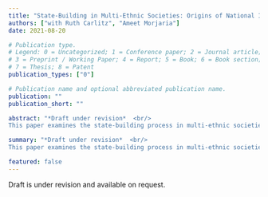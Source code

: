 ```yaml
---
title: "State-Building in Multi-Ethnic Societies: Origins of National Identity in Tanzania"
authors: ["with Ruth Carlitz", "Ameet Morjaria"]
date: 2021-08-20

# Publication type.
# Legend: 0 = Uncategorized; 1 = Conference paper; 2 = Journal article;
# 3 = Preprint / Working Paper; 4 = Report; 5 = Book; 6 = Book section;
# 7 = Thesis; 8 = Patent
publication_types: ["0"]

# Publication name and optional abbreviated publication name.
publication: ""
publication_short: ""

abstract: "*Draft under revision*  <br/>
This paper examines the state-building process in multi-ethnic societies. Specifically, we study the Ujamaa policy in Tanzania from 1970--1981, one of the largest policy experiments in post-colonial Africa aimed at building a national identity among the population and establishing the new post-independence state as a legitimate authority. The policy brought much, but not all of the country's population to live in planned villages, where children were exposed to public education whose content reflected the new government's political goals. We combine differences in the intensity of villagization across districts with differences in the exposure to the timing of the policy across age cohorts to identify the effect of the Ujamaa policy on citizens' attitudes. We show persistent, positive effects on national identity, as measured by survey responses and inter-ethnic marriage decisions. Treated cohorts are less likely to demand democratic accountability: they express positive views for a strong central state and question less state authority."

summary: "*Draft under revision*  <br/>
This paper examines the state-building process in multi-ethnic societies. Specifically, we study the Ujamaa policy in Tanzania from 1970--1981, one of the largest policy experiments in post-colonial Africa aimed at building a national identity among the population and establishing the new post-independence state as a legitimate authority. The policy brought much, but not all of the country's population to live in planned villages, where children were exposed to public education whose content reflected the new government's political goals. We combine differences in the intensity of villagization across districts with differences in the exposure to the timing of the policy across age cohorts to identify the effect of the Ujamaa policy on citizens' attitudes. We show persistent, positive effects on national identity, as measured by survey responses and inter-ethnic marriage decisions. Treated cohorts are less likely to demand democratic accountability: they express positive views for a strong central state and question less state authority."

featured: false
---
```


Draft is under revision and available on request.

